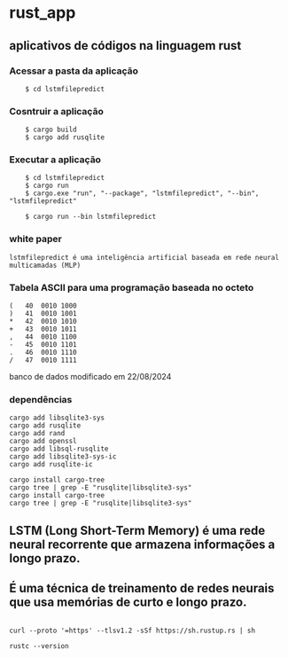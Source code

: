 # rust_app
## aplicativos de códigos na linguagem rust

### **Acessar a pasta da aplicação**
```
	$ cd lstmfilepredict
```
### **Cosntruir a aplicação**
```
	$ cargo build
	$ cargo add rusqlite
```
### **Executar a aplicação**
```
	$ cd lstmfilepredict
	$ cargo run
	$ cargo.exe "run", "--package", "lstmfilepredict", "--bin", "lstmfilepredict"

	$ cargo run --bin lstmfilepredict
```

### white paper

```
lstmfilepredict é uma inteligência artificial baseada em rede neural multicamadas (MLP)
```


### Tabela ASCII para uma programação baseada no octeto
```
(	40	0010 1000
)	41	0010 1001
*	42	0010 1010
+	43	0010 1011
,	44	0010 1100
-	45	0010 1101
.	46	0010 1110
/	47	0010 1111
```

banco de dados modificado em 22/08/2024

### dependências
```
cargo add libsqlite3-sys
cargo add rusqlite
cargo add rand
cargo add openssl
cargo add libsql-rusqlite
cargo add libsqlite3-sys-ic
cargo add rusqlite-ic

cargo install cargo-tree
cargo tree | grep -E "rusqlite|libsqlite3-sys"
cargo install cargo-tree
cargo tree | grep -E "rusqlite|libsqlite3-sys"
```



## LSTM (Long Short-Term Memory) é uma rede neural recorrente que armazena informações a longo prazo. 
## É uma técnica de treinamento de redes neurais que usa memórias de curto e longo prazo.  




```

curl --proto '=https' --tlsv1.2 -sSf https://sh.rustup.rs | sh

rustc --version

```